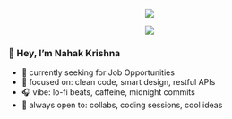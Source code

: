 
<p align="center">
  <img src="https://readme-typing-svg.herokuapp.com?font=Geist&pause=1000&color=89B4FA&center=true&vCenter=true&width=380&lines=building+cool+stuff...;backend+in+progress...;let’s+code+and+chill+%F0%9F%92%BB" />
</p>


<p align="center">
  <img src="https://capsule-render.vercel.app/api?type=rect&color=89B4FA,94E2D5,A6E3A1,F9E2AF,F38BA8,BAE6FD&height=5&section=footer"/>
</p>


### 👋 Hey, I’m Nahak Krishna

- 🧠 currently seeking for Job Opportunities
- 🎯 focused on: clean code, smart design, restful APIs
- 🎧 vibe: lo-fi beats, caffeine, midnight commits
- 🤝 always open to: collabs, coding sessions, cool ideas
